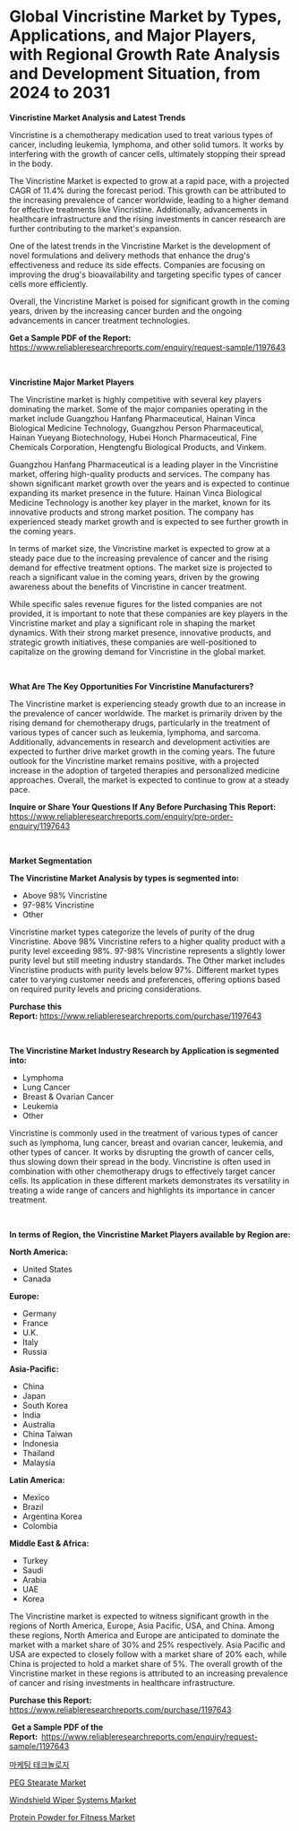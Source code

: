 <p><h1>Global Vincristine Market by Types, Applications, and Major Players, with Regional Growth Rate Analysis and Development Situation, from 2024 to 2031</h1></p><p><strong>Vincristine Market Analysis and Latest Trends</strong></p>
<p><p>Vincristine is a chemotherapy medication used to treat various types of cancer, including leukemia, lymphoma, and other solid tumors. It works by interfering with the growth of cancer cells, ultimately stopping their spread in the body.</p><p>The Vincristine Market is expected to grow at a rapid pace, with a projected CAGR of 11.4% during the forecast period. This growth can be attributed to the increasing prevalence of cancer worldwide, leading to a higher demand for effective treatments like Vincristine. Additionally, advancements in healthcare infrastructure and the rising investments in cancer research are further contributing to the market's expansion.</p><p>One of the latest trends in the Vincristine Market is the development of novel formulations and delivery methods that enhance the drug's effectiveness and reduce its side effects. Companies are focusing on improving the drug's bioavailability and targeting specific types of cancer cells more efficiently.</p><p>Overall, the Vincristine Market is poised for significant growth in the coming years, driven by the increasing cancer burden and the ongoing advancements in cancer treatment technologies.</p></p>
<p><strong>Get a Sample PDF of the Report:&nbsp;</strong> <a href="https://www.reliableresearchreports.com/enquiry/request-sample/1197643">https://www.reliableresearchreports.com/enquiry/request-sample/1197643</a></p>
<p>&nbsp;</p>
<p><strong>Vincristine Major Market Players</strong></p>
<p><p>The Vincristine market is highly competitive with several key players dominating the market. Some of the major companies operating in the market include Guangzhou Hanfang Pharmaceutical, Hainan Vinca Biological Medicine Technology, Guangzhou Person Pharmaceutical, Hainan Yueyang Biotechnology, Hubei Honch Pharmaceutical, Fine Chemicals Corporation, Hengtengfu Biological Products, and Vinkem.</p><p>Guangzhou Hanfang Pharmaceutical is a leading player in the Vincristine market, offering high-quality products and services. The company has shown significant market growth over the years and is expected to continue expanding its market presence in the future. Hainan Vinca Biological Medicine Technology is another key player in the market, known for its innovative products and strong market position. The company has experienced steady market growth and is expected to see further growth in the coming years.</p><p>In terms of market size, the Vincristine market is expected to grow at a steady pace due to the increasing prevalence of cancer and the rising demand for effective treatment options. The market size is projected to reach a significant value in the coming years, driven by the growing awareness about the benefits of Vincristine in cancer treatment.</p><p>While specific sales revenue figures for the listed companies are not provided, it is important to note that these companies are key players in the Vincristine market and play a significant role in shaping the market dynamics. With their strong market presence, innovative products, and strategic growth initiatives, these companies are well-positioned to capitalize on the growing demand for Vincristine in the global market.</p></p>
<p>&nbsp;</p>
<p><strong>What Are The Key Opportunities For Vincristine Manufacturers?</strong></p>
<p><p>The Vincristine market is experiencing steady growth due to an increase in the prevalence of cancer worldwide. The market is primarily driven by the rising demand for chemotherapy drugs, particularly in the treatment of various types of cancer such as leukemia, lymphoma, and sarcoma. Additionally, advancements in research and development activities are expected to further drive market growth in the coming years. The future outlook for the Vincristine market remains positive, with a projected increase in the adoption of targeted therapies and personalized medicine approaches. Overall, the market is expected to continue to grow at a steady pace.</p></p>
<p><strong>Inquire or Share Your Questions If Any Before Purchasing This Report:</strong> <a href="https://www.reliableresearchreports.com/enquiry/pre-order-enquiry/1197643">https://www.reliableresearchreports.com/enquiry/pre-order-enquiry/1197643</a></p>
<p>&nbsp;</p>
<p><strong>Market Segmentation</strong></p>
<p><strong>The Vincristine Market Analysis by types is segmented into:</strong></p>
<p><ul><li>Above 98% Vincristine</li><li>97-98% Vincristine</li><li>Other</li></ul></p>
<p><p>Vincristine market types categorize the levels of purity of the drug Vincristine. Above 98% Vincristine refers to a higher quality product with a purity level exceeding 98%. 97-98% Vincristine represents a slightly lower purity level but still meeting industry standards. The Other market includes Vincristine products with purity levels below 97%. Different market types cater to varying customer needs and preferences, offering options based on required purity levels and pricing considerations.</p></p>
<p><strong>Purchase this Report:&nbsp;</strong><a href="https://www.reliableresearchreports.com/purchase/1197643">https://www.reliableresearchreports.com/purchase/1197643</a></p>
<p>&nbsp;</p>
<p><strong>The Vincristine Market Industry Research by Application is segmented into:</strong></p>
<p><ul><li>Lymphoma</li><li>Lung Cancer</li><li>Breast & Ovarian Cancer</li><li>Leukemia</li><li>Other</li></ul></p>
<p><p>Vincristine is commonly used in the treatment of various types of cancer such as lymphoma, lung cancer, breast and ovarian cancer, leukemia, and other types of cancer. It works by disrupting the growth of cancer cells, thus slowing down their spread in the body. Vincristine is often used in combination with other chemotherapy drugs to effectively target cancer cells. Its application in these different markets demonstrates its versatility in treating a wide range of cancers and highlights its importance in cancer treatment.</p></p>
<p>&nbsp;</p>
<p><strong>In terms of Region, the Vincristine Market Players available by Region are:</strong></p>
<p>
    <p> <strong> North America: </strong>
        <ul>
            <li>United States</li>
            <li>Canada</li>
        </ul>
        </p> 
    <p> <strong> Europe: </strong>
        <ul>
            <li>Germany</li>
            <li>France</li>
            <li>U.K.</li>
            <li>Italy</li>
            <li>Russia</li>
        </ul>
        </p> 
    <p> <strong> Asia-Pacific: </strong>
        <ul>
            <li>China</li>
            <li>Japan</li>
            <li>South Korea</li>
            <li>India</li>
            <li>Australia</li>
            <li>China Taiwan</li>
            <li>Indonesia</li>
            <li>Thailand</li>
            <li>Malaysia</li>
        </ul>
        </p> 
    <p> <strong> Latin America: </strong>
        <ul>
            <li>Mexico</li>
            <li>Brazil</li>
            <li>Argentina Korea</li>
            <li>Colombia</li>
        </ul>
        </p> 
    <p> <strong> Middle East & Africa: </strong>
        <ul>
            <li>Turkey</li>
            <li>Saudi</li>
            <li>Arabia</li>
            <li>UAE</li>
            <li>Korea</li>
        </ul>
    </p>
    </p>
<p><p>The Vincristine market is expected to witness significant growth in the regions of North America, Europe, Asia Pacific, USA, and China. Among these regions, North America and Europe are anticipated to dominate the market with a market share of 30% and 25% respectively. Asia Pacific and USA are expected to closely follow with a market share of 20% each, while China is projected to hold a market share of 5%. The overall growth of the Vincristine market in these regions is attributed to an increasing prevalence of cancer and rising investments in healthcare infrastructure.</p></p>
<p><strong>Purchase this Report: </strong><a href="https://www.reliableresearchreports.com/purchase/1197643">https://www.reliableresearchreports.com/purchase/1197643</a></p>
<p>&nbsp;<strong>Get a Sample PDF of the Report:&nbsp;&nbsp;</strong><a href="https://www.reliableresearchreports.com/enquiry/request-sample/1197643">https://www.reliableresearchreports.com/enquiry/request-sample/1197643</a></p>
<p><strong></strong></p>
<p><p><a href="https://medium.com/@wilsoniehn789562023/%EB%A7%88%EC%BC%80%ED%8C%85-%EA%B8%B0%EC%88%A0-%EC%8B%9C%EC%9E%A5-%EA%B7%9C%EB%AA%A8%EB%8A%94-%EA%B8%80%EB%A1%9C%EB%B2%8C-%EC%82%B0%EC%97%85%EC%97%90%EC%84%9C-%EC%B5%9C%EC%A0%81%EC%9D%98-%EB%A7%88%EC%BC%80%ED%8C%85-%EC%B1%84%EB%84%90%EC%9D%84-%EB%B3%B4%EC%97%AC%EC%A4%8D%EB%8B%88%EB%8B%A4-3ba4fd1518b2">마케팅 테크놀로지</a></p><p><a href="https://view.publitas.com/reportprime-1/peg-stearate-market-size-reflecting-a-forecast-till-2030-market-by-type-by-application-and-by-geography/">PEG Stearate Market</a></p><p><a href="https://view.publitas.com/reportprime-1/windshield-wiper-systems-market-research-report-provides-thorough-industry-overview-which-offers-an-in-depth-analysis-of-product-trends-and-new-market-divisions/">Windshield Wiper Systems Market</a></p><p><a href="https://butternut-bug-553.notion.site/Protein-Powder-for-Fitness-Market-Analysis-Examines-its-Scope-on-Growth-Opportunities-and-Forecaste-b64a9d77142f402ba7ed63a898c79d75">Protein Powder for Fitness Market</a></p></p>